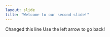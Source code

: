```yaml
---
layout: slide
title: "Welcome to our second slide!"
---
```

Changed this line
Use the left arrow to go back!

